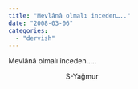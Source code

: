```yaml
---
title: "Mevlânâ olmalı inceden….."
date: "2008-03-06"
categories: 
  - "dervish"
---
```


Mevlânâ olmalı inceden…..

                             S-Yağmur
